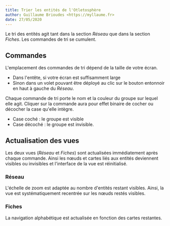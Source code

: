```yaml
---
title: Trier les entités de l'Otletosphère
author: Guillaume Brioudes <https://myllaume.fr>
date: 27/05/2020
---
```


Le tri des entités agit tant dans la section *Réseau* que dans la section *Fiches*. Les commandes de tri se cumulent.

## Commandes

L'emplacement des commandes de tri dépend de la taille de votre écran.

- Dans l'entête, si votre écran est suffisamment large
- Sinon dans un volet pouvant être déployé au clic sur le bouton entonnoir en haut à gauche du *Réseau*.

Chaque commande de tri porte le nom et la couleur du groupe sur lequel elle agit. Cliquer sur la commande aura pour effet binaire de cocher ou décocher la case qu'elle intègre.

- Case coché : le groupe est visible
- Case décoché : le groupe est invisible.

## Actualisation des vues

Les deux vues (*Réseau* et *Fiches*) sont actualisées immédiatement après chaque commande. Ainsi les nœuds et cartes liés aux entités deviennent visibles ou invisibles et l'interface de la vue est réinitialisé.

### Réseau

L'échelle de zoom est adaptée au nombre d'entités restant visibles. Ainsi, la vue est systématiquement recentrée sur les nœuds restés visibles.

### Fiches

La navigation alphabétique est actualisée en fonction des cartes restantes.